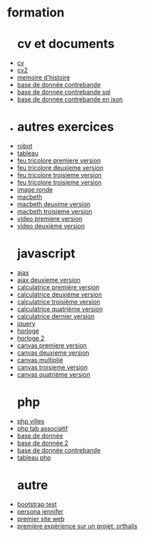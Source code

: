 # formation
<html lang="en">
<head>
    <meta charset="UTF-8">
    <meta name="viewport" content="width=device-width, initial-scale=1.0">
    <meta http-equiv="X-UA-Compatible" content="ie=edge">
    <title>Document</title>
</head>
<body>
    <ul>
        <h1>cv et documents</h1>
    <li><a href="https://niconwo.github.io/formation/cv/">cv</a></li>
        <li><a href="https://niconwo.github.io/formation/cv2/">cv2</a></li>
        <li><a href="https://niconwo.github.io/formation/cv2/document/mémoire.pdf">memoire d'histoire</a></li>
        <li><a href="https://niconwo.github.io/formation/cv2/document/contrebande.pdf">base de donnée contrebande</a></li>
        <li><a href="https://niconwo.github.io/formation/cv2/document/contrebande.sql">base de donnée contrebande sql</a></li>
        <li><a href="https://niconwo.github.io/formation/cv2/document/contrebande.json">base de donnée contrebande en json</a><li>
        <h1> autres exercices </h1>
        <li><a href="https://niconwo.github.io/formation/monsieur%20robot/index2.html">robot </a></li>
        <li><a href="https://niconwo.github.io/formation/tableau/index.html">tableau</a></li>
    <li> <a href="https://niconwo.github.io/formation/feu/index.html">feu tricolore premiere version </a></li>
   <li><a href="https://niconwo.github.io/formation/feu/index2.html">feu tricolore deuxieme version </a></li>
<li><a href="https://niconwo.github.io/formation/feu/index3.html">feu tricolore troisieme version </a></li>
        <li><a href="https://niconwo.github.io/formation/feu/index3.html">feu tricolore troisieme version </a></li>
        <li><a href="https://niconwo.github.io/formation/image ronde/">image ronde</a></li>
         <li><a href="https://niconwo.github.io/formation/macbeth/acceuil.html">macbeth</a></li>
        <li><a href="https://niconwo.github.io/formation/macbeth/acceuil2.html">macbeth deuxime version</a></li>
        <li><a href="https://niconwo.github.io/formation/macbeth/acceuil3.html">macbeth troisieme version</a></li>
<li><a href="https://niconwo.github.io/formation/video/test.html">video premiere version</a></li>
          <li><a href="https://niconwo.github.io/formation/video/test4.html">video deuxième version</a></li>
        <h1> javascript </h1>
                <li><a href="https://niconwo.github.io/formation/javascript/ajax/index.html">ajax</a></li>
    <li><a href="https://niconwo.github.io/formation/javascript/ajax/index2.html">ajax deuxieme version</a></li>
           <li><a href="https://niconwo.github.io/formation/javascript/calculatrice/index.html">calculatrice première version</a></li>
                   <li><a href="https://niconwo.github.io/formation/javascript/calculatrice/index2.html">calculatrice deuxième version</a></li>
                   <li><a href="https://niconwo.github.io/formation/javascript/calculatrice/index3.html">calculatrice troisième version</a></li>
                   <li><a href="https://niconwo.github.io/formation/javascript/calculatrice/index4.html">calculatrice quatrième version</a></li>
         <li><a href="https://niconwo.github.io/formation/javascript/calculatrice/CALCULATRICE.html">calculatrice dernier version

   <li><a href="https://niconwo.github.io/formation/javascript/jquery/index.html">jquery </a></li>
        <li><a href="https://niconwo.github.io/formation/javascript/horloge/index1.html">horloge</a></li>
        <li><a href="https://niconwo.github.io/formation/javascript/horloge/index2.html">horloge 2</a></li>
            <li><a href="https://niconwo.github.io/formation/javascript/canvas/canvas.html">canvas premiere version</a></li>
                <li><a href="https://niconwo.github.io/formation/javascript/canvas/canvas2.html">canvas deuxieme version</a></li>
            <li><a href="https://niconwo.github.io/formation/javascript/canvas/canvas3.html">canvas multiplié</a></li>
        <li><a href="https://niconwo.github.io/formation/javascript/canvas/index.html">canvas troisieme version</a></li>
            <li><a href="https://niconwo.github.io/formation/javascript/canvas/index2.html">canvas quatrième version</a></li>
        <h1> php </h1>
          <li><a href="http://127.0.0.1/php/structures/villes/">php villes</a></li>
          <li><a href="http://127.0.0.1/php/variables/tabAso/index.php">php tab associatif</a></li>
          <li><a href="https://niconwo.github.io/base/base.php">base de donnée</a></li>
           <li><a href="https://niconwo.github.io/base/base2.php">base de donnée 2</a></li>
            <li><a href="https://niconwo.github.io/base/contrebande.php">base de donnée contrebande</a></li>
        <li><a href="http://127.0.0.1/php/tableau/">tableau php</a></li>
        <h1> autre </h1>
        <li><a href="https://niconwo.github.io/formation/boostrap/index.html">bootstrap test</a></li>
            <li><a href="https://niconwo.github.io/formation/persona/jennifer.pdf">persona jennifer</a></li>
        <li><a href="https://niconwo.github.io/formation/html/acceuil.html">premier site web</a></li>
        <li><a href="https://niconwo.github.io/formation/orthalis/medical/dossierMedical.html">première expèrience sur un projet: orthalis </a></li>
            </ul>  
</body>
</html>
